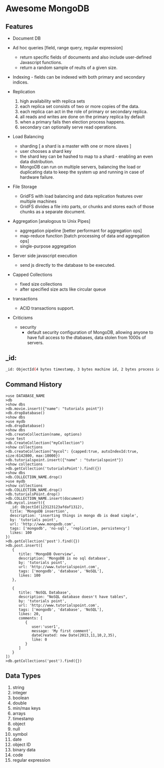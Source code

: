 # Awesome MongoDB


## Features
- Document DB
- Ad hoc queries [field, range query, regular expression]
    - return specific fields of documents and also include user-defined Javascript functions.
    - return a random sample of reults of a given size.
- Indexing - fields can be indexed with both primary and secondary indices.
- Replication
    1. high availability with replica sets
    2. each replica set consists of two or more copies of the data.
    3. each replica can act in the role of primary or secondary replica.
    4. all reads and writes are done on the primary replica by default
    5. when a primary fails then election process happens.
    6. secondary can optionally serve read operations.
- Load Balancing
    - sharding [ a shard is a master with one or more slaves ]
    - user chooses a shard key
    - the shard key can be hashed to map to a shard - enabling an even data distribution.
    - MongoDB can run on multiple servers, balancing the load or duplicating data to keep the system up and running in case of hardware failure.
- File Storage
    - GridFS with load balancing and data replication features over multiple machines
    - GridFS divides a file into parts, or chunks and stores each of those chunks as a separate document.
- Aggregation [analogous to Unix Pipes]
    - aggregation pipeline [better performant for aggregation ops]
    - map-reduce function [batch processing of data and aggregation ops]
    - single-purpose aggregation
- Server side javascript execution
    - send js directly to the database to be executed.
- Capped Collections
    - fixed size collections
    - after specified size acts like circular queue
- transactions
    - ACID transactions support.
 
- Criticisms
    - security
        - default security configuration of MongoDB, allowing anyone to have full access to the dtabases, data stolen from 1000s of servers.

## _id:
```bash
_id: ObjectId(4 bytes timestamp, 3 bytes machine id, 2 bytes process id, 3 bytes incrementer)
```

## Command History
```mongo shell
>use DATABASE_NAME
>db
>show dbs
>db.movie.insert({"name": "tutorials point"})
>db.dropDatabase()
>show dbs
>use mydb
>db.dropDatabase()
>show dbs
>db.createCollection(name, options)
>use test
>db.CreateCollection("myCollection")
>show collections
>db.createCollection("mycol": {capped:true, autoIndexId:true, size:6142800, max:10000})
>db.tutorialspoint.insert({"name" : "tutorialspoint"})
>show collections
>db.getCollection('tutorialsPoint').find({})
>show dbs
>db.COLLECTION_NAME.drop()
>use mydb
>show collections
>db.COLLECTION_NAME.drop()
>db.tutorialsPoint.drop()
>db.COLLECTION_NAME.insert(document)
>db.mycol.insert({
  _id: ObjectId(123123123afdaf1312),
  title: 'MongoDB insertion',
  description: 'inserting things in mongo db is dead simple',
  by: 'tutorials point',
  url: 'http://www.mongodb.com',
  tags: ['mongodb', 'no-sql', 'replication, persistency']
  likes: 100
})
>db.getCollection('post').find({})
>db.post.insert([
   {
      title: 'MongoDB Overview', 
      description: 'MongoDB is no sql database',
      by: 'tutorials point',
      url: 'http://www.tutorialspoint.com',
      tags: ['mongodb', 'database', 'NoSQL'],
      likes: 100
   },
	
   {
      title: 'NoSQL Database', 
      description: "NoSQL database doesn't have tables",
      by: 'tutorials point',
      url: 'http://www.tutorialspoint.com',
      tags: ['mongodb', 'database', 'NoSQL'],
      likes: 20, 
      comments: [	
         {
            user:'user1',
            message: 'My first comment',
            dateCreated: new Date(2013,11,10,2,35),
            like: 0 
         }
      ]
   }
])
>db.getCollections('post').find({})
```

## Data Types
1. string
2. integer
3. boolean
4. double
5. min/max keys
6. arrays
7. timestamp
8. object
9. null
10. symbol
11. date
12. object ID
13. binary data
14. code
15. regular expression
